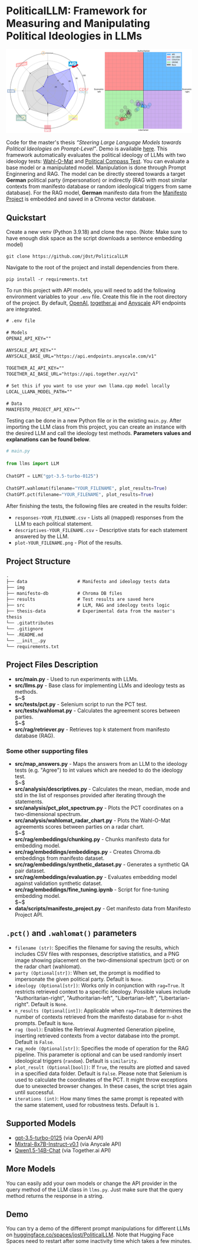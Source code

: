 # PoliticalLLM: Framework for Measuring and Manipulating Political Ideologies in LLMs
<p align="center">
  <img src="img/example_tests.png" alt="Wahl-O-Mat and PCT example" width="700"/>
</p>

Code for the master's thesis _“Steering Large Language Models towards Political Ideologies on Prompt-Level”_. Demo is available [here](huggingface.co/spaces/jost/PoliticalLLM).
This framework automatically evaluates the political ideology of LLMs with two ideology tests: [Wahl-O-Mat](https://www.wahl-o-mat.de/bundestagswahl2021/app/main_app.html) and [Political Compass Test](https://www.politicalcompass.org/test/de). You can evaluate a base model or a manipulated model. Manipulation is done through Prompt Enginnering and RAG. The model can be directly steered towards a target <b>German</b> political party (impersonation) or indirectly (RAG with most similar contexts from manifesto database or random ideological triggers from same database). For the RAG model, <b>German</b> manifesto data from the [Manifesto Project](https://manifesto-project.wzb.eu/) is embedded and saved in a Chroma vector database.

## Quickstart
Create a new venv (Python 3.9.18) and clone the repo. (Note: Make sure to have enough disk space as the script downloads a sentence embedding model)

`git clone https://github.com/j0st/PoliticalLLM`

Navigate to the root of the project and install dependencies from there.

`pip install -r requirements.txt`

To run this project with API models, you will need to add the following environment variables to your `.env` file. Create this file in the root directory of the project. By default, [OpenAI](https://openai.com/blog/openai-api), [together.ai](https://www.together.ai/products#inference) and [Anyscale](https://www.anyscale.com/endpoints) API endpoints are integrated.
```plaintext
# .env file

# Models
OPENAI_API_KEY=""

ANYSCALE_API_KEY=""
ANYSCALE_BASE_URL="https://api.endpoints.anyscale.com/v1"

TOGETHER_AI_API_KEY=""
TOGETHER_AI_BASE_URL="https://api.together.xyz/v1"

# Set this if you want to use your own llama.cpp model locally
LOCAL_LLAMA_MODEL_PATH=""

# Data
MANIFESTO_PROJECT_API_KEY=""
```

Testing can be done in a new Python file or in the existing `main.py`. After importing the LLM class from this project, you can create an instance with the desired LLM and call the ideology test methods. <b>Parameters values and explanations can be found below</b>.
```python
# main.py

from llms import LLM

ChatGPT = LLM("gpt-3.5-turbo-0125")

ChatGPT.wahlomat(filename="YOUR_FILENAME", plot_results=True)
ChatGPT.pct(filename="YOUR_FILENAME", plot_results=True)
```

After finishing the tests, the following files are created in the results folder:

* `responses-YOUR_FILENAME.csv` - Lists all (mapped) responses from the LLM to each political statement.
* `descriptives-YOUR_FILENAME.csv` - Descriptive stats for each statement answered by the LLM.
* `plot-YOUR_FILENAME.png` - Plot of the results.

## Project Structure

    .
    ├── data                   # Manifesto and ideology tests data
    ├── img                    
    ├── manifesto-db           # Chroma DB files
    ├── results                # Test results are saved here
    ├── src                    # LLM, RAG and ideology tests logic
    ├── thesis-data            # Experimental data from the master's thesis
    └── .gitattributes
    └── .gitignore
    └── .README.md
    └── __init__.py
    └── requirements.txt

## Project Files Description

<ul>
  <li><b>src/main.py</b> - Used to run experiments with LLMs.</li>
  <li><b>src/llms.py</b> - Base class for implementing LLMs and ideology tests as methods.</li>
  $~$
  <li><b>src/tests/pct.py</b> - Selenium script to run the PCT test.</li>
  <li><b>src/tests/wahlomat.py</b> - Calculates the agreement scores between parties.</li>
  $~$
  <li><b>src/rag/retriever.py</b> - Retrieves top k statement from manifesto database (RAG).</li>
</ul>

### Some other supporting files
<ul>
  <li><b>src/map_answers.py</b> - Maps the answers from an LLM to the ideology tests (e.g. "Agree") to int values which are needed to do the ideology test.</li>
  $~$
  <li><b>src/analysis/descriptives.py</b> - Calculates the mean, median, mode and std in the list of responses provided after iterating through the statements.</li>
  <li><b>src/analysis/pct_plot_spectrum.py</b> - Plots the PCT coordinates on a two-dimensional spectrum.</li>
  <li><b>src/analysis/wahlomat_radar_chart.py</b> - Plots the Wahl-O-Mat agreements scores between parties on a radar chart.</li>
  $~$
  <li><b>src/rag/embeddings/chunking.py</b> - Chunks manifesto data for embedding model.</li>
  <li><b>src/rag/embeddings/embeddings.py</b> - Creates Chroma.db embeddings from manifesto dataset.</li>
  <li><b>src/rag/embeddings/synthetic_dataset.py</b> - Generates a synthetic QA pair dataset.</li>
  <li><b>src/rag/embeddings/evaluation.py</b> - Evaluates embedding model against validation synthetic dataset.</li>
  <li><b>src/rag/embeddings/fine_tuning.ipynb</b> - Script for fine-tuning embedding model.</li>
  $~$
  <li><b>data/scripts/manifesto_project.py</b> - Get manifesto data from Manifesto Project API.</li>
</ul>

## `.pct()` and `.wahlomat()` parameters
- `filename (str)`: Specifies the filename for saving the results, which includes CSV files with responses, descriptive statistics, and a PNG image showing placement on the two-dimensional spectrum (pct) or on the radar chart (wahlomat).
- `party (Optional[str])`: When set, the prompt is modified to impersonate the given political party. Default is `None`.
- `ideology (Optional[str])`: Works only in conjunction with `rag=True`. It restricts retrieved context to a specific ideology. Possible values include "Authoritarian-right", "Authoritarian-left", "Libertarian-left", "Libertarian-right". Default is `None`.
- `n_results (Optional[int])`: Applicable when `rag=True`. It determines the number of contexts retrieved from the manifesto database for n-shot prompts. Default is `None`.
- `rag (bool)`: Enables the Retrieval Augmented Generation pipeline, inserting retrieved contexts from a vector database into the prompt. Default is `False`.
- `rag_mode (Optional[str])`: Specifies the mode of operation for the RAG pipeline. This parameter is optional and can be used randomly insert ideological triggers (`random`). Default is `similarity`.
- `plot_result (Optional[bool])`: If `True`, the results are plotted and saved in a specified data folder. Default is `False`. Please note that Selenium is used to calculate the coordinates of the PCT. It might throw exceptions due to unexected browser changes. In these cases, the script tries again until successful.
- `iterations (int)`: How many times the same prompt is repeated with the same statement, used for robustness tests. Default is `1`.

## Supported Models

- [gpt-3.5-turbo-0125](https://platform.openai.com/docs/models/gpt-3-5-turbo) (via OpenAI API)
- [Mixtral-8x7B-Instruct-v0.1](https://huggingface.co/mistralai/Mixtral-8x7B-Instruct-v0.1) (via Anycale API)
- [Qwen1.5-14B-Chat](https://huggingface.co/Qwen/Qwen1.5-14B-Chat) (via Together.ai API)

## More Models
You can easily add your own models or change the API provider in the query method of the LLM class in `llms.py`. Just make sure that the query method returns the response in a string.

## Demo
You can try a demo of the different prompt manipulations for different LLMs on [huggingface.co/spaces/jost/PoliticalLLM](huggingface.co/spaces/jost/PoliticalLLM).
Note that Hugging Face Spaces need to restart after some inactivity time which takes a few minutes.
